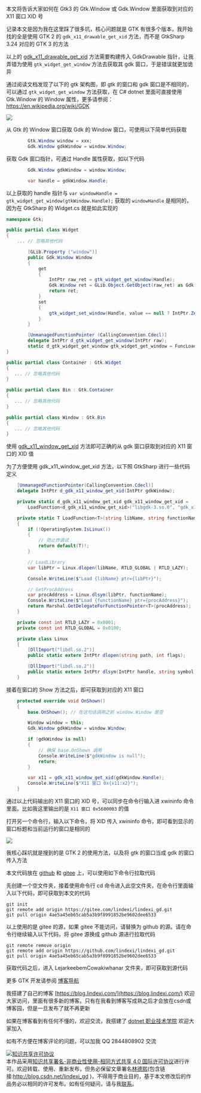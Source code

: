 
本文将告诉大家如何在 Gtk3 的 Gtk.Window 或 Gdk.Window 里面获取到对应的 X11 窗口 XID 号

<!--more-->


<!-- CreateTime:2024/05/15 07:25:32 -->

<!-- 发布 -->
<!-- 博客 -->

记录本文是因为我在这里踩了很多坑，核心问题就是 GTK 有很多个版本，我开始找的全是使用 GTK 2 的 `gdk_x11_drawable_get_xid` 方法，而不是 GtkSharp 3.24 对应的 GTK 3 的方法

以上的 [gdk_x11_drawable_get_xid](https://www.manpagez.com/html/gdk2/gdk2-2.24.29/gdk2-X-Window-System-Interaction.php#gdk-x11-drawable-get-xid) 方法需要构建传入 GdkDrawable 指针，让我弄错为使用 `gtk_widget_get_window` 方法去获取其 gdk 窗口，于是错误就更加诡异

通过阅读文档发现了以下的 gtk 架构图，即 gtk 的窗口和 gdk 窗口是不相同的，可以通过 `gtk_widget_get_window` 方法获取，在 C# dotnet 里面可直接使用 Gtk.Window 的 Window 属性，更多请参阅：<https://en.wikipedia.org/wiki/GDK>

<!-- ![](image/dotnet 如何从 Gtk 3 的窗口到对应的 X11 窗口/dotnet 如何从 Gtk 3 的窗口到对应的 X11 窗口0.png) -->
![](http://cdn.lindexi.site/lindexi%2F2024514155265066.jpg)

从 Gtk 的 Window 窗口获取 Gdk 的 Window 窗口，可使用以下简单代码获取

```csharp
        Gtk.Window window = xxx;
        Gdk.Window gdkWindow = window.Window;
```

获取 Gdk 窗口指针，可通过 Handle 属性获取，如以下代码

```csharp
        Gdk.Window gdkWindow = window.Window;

        var handle = gdkWindow.Handle;
```

以上获取的 handle 指针与 `var windowHandle = gtk_widget_get_window(gtkWindow.Handle);` 获取的 `windowHandle` 是相同的，因为在 GtkSharp 的 Widget.cs 就是如此实现的

```csharp
namespace Gtk;

public partial class Widget 
{
    ... // 忽略其他代码

		[GLib.Property ("window")]
		public Gdk.Window Window 
		{
			get  
			{
				IntPtr raw_ret = gtk_widget_get_window(Handle);
				Gdk.Window ret = GLib.Object.GetObject(raw_ret) as Gdk.Window;
				return ret;
			}
			set  
			{
				gtk_widget_set_window(Handle, value == null ? IntPtr.Zero : value.Handle);
			}
		}

		[UnmanagedFunctionPointer (CallingConvention.Cdecl)]
		delegate IntPtr d_gtk_widget_get_window(IntPtr raw);
		static d_gtk_widget_get_window gtk_widget_get_window = FuncLoader.LoadFunction<d_gtk_widget_get_window>(FuncLoader.GetProcAddress(GLibrary.Load(Library.Gtk), "gtk_widget_get_window"));
}

public partial class Container : Gtk.Widget
{
   ... // 忽略其他代码
}

public partial class Bin : Gtk.Container
{
   ... // 忽略其他代码
}

public partial class Window : Gtk.Bin
{
   ... // 忽略其他代码
}
```

使用 [gdk_x11_window_get_xid](https://docs.gtk.org/gdk3-x11/method.X11Window.get_xid.html) 方法即可正确的从 gdk 窗口获取到对应的 X11 窗口的 XID 值

为了方便使用 gdk_x11_window_get_xid 方法，以下照 GtkSharp 进行一些代码定义

```csharp
    [UnmanagedFunctionPointer(CallingConvention.Cdecl)]
    delegate IntPtr d_gdk_x11_window_get_xid(IntPtr gdkWindow);

    private static d_gdk_x11_window_get_xid gdk_x11_window_get_xid =
        LoadFunction<d_gdk_x11_window_get_xid>("libgdk-3.so.0", "gdk_x11_window_get_xid");

    private static T LoadFunction<T>(string libName, string functionName)
    {
        if (!OperatingSystem.IsLinux())
        {
            // 防止炸调试
            return default(T)!;
        }

        // LoadLibrary
        var libPtr = Linux.dlopen(libName, RTLD_GLOBAL | RTLD_LAZY);

        Console.WriteLine($"Load {libName} ptr={libPtr}");

        // GetProcAddress
        var procAddress = Linux.dlsym(libPtr, functionName);
        Console.WriteLine($"Load {functionName} ptr={procAddress}");
        return Marshal.GetDelegateForFunctionPointer<T>(procAddress);
    }

    private const int RTLD_LAZY = 0x0001;
    private const int RTLD_GLOBAL = 0x0100;

    private class Linux
    {
        [DllImport("libdl.so.2")]
        public static extern IntPtr dlopen(string path, int flags);

        [DllImport("libdl.so.2")]
        public static extern IntPtr dlsym(IntPtr handle, string symbol);
    }
```

接着在窗口的 Show 方法之后，即可获取到对应的 X11 窗口

```csharp
    protected override void OnShown()
    {
        base.OnShown(); // 在这句话调用之前 window.Window 是空

        Window window = this;
        Gdk.Window gdkWindow = window.Window;

        if (gdkWindow is null)
        {
            // 确保 base.OnShown 调用
            Console.WriteLine($"gdkWindow is null");
            return;
        }

        var x11 = gdk_x11_window_get_xid(gdkWindow.Handle);
        Console.WriteLine($"X11 窗口 0x{x11:x2}");
    }
```

通过以上代码输出的 X11 窗口的 XID 号，可以同步在命令行输入进 xwininfo 命令里面。比如我这里输出的是 `X11 窗口 0x5600003` 的值

打开另一个命令行，输入以下命令，将 XID 传入 xwininfo 命令，即可看到显示的窗口标题和当前运行的窗口是相同的

<!-- ![](image/dotnet 如何从 Gtk 3 的窗口到对应的 X11 窗口/dotnet 如何从 Gtk 3 的窗口到对应的 X11 窗口1.png) -->
![](http://cdn.lindexi.site/lindexi%2F2024514151948599.jpg)

我核心踩坑就是搜到的是 GTK 2 的使用方法，以及将 gtk 的窗口当成 gdk 的窗口传入方法

本文代码放在 [github](https://github.com/lindexi/lindexi_gd/tree/4ae5a45eb65cab5a3b9f8991852be9602dee6533/LejarkeebemCowakiwhanar) 和 [gitee](https://gitee.com/lindexi/lindexi_gd/tree/4ae5a45eb65cab5a3b9f8991852be9602dee6533/LejarkeebemCowakiwhanar) 上，可以使用如下命令行拉取代码

先创建一个空文件夹，接着使用命令行 cd 命令进入此空文件夹，在命令行里面输入以下代码，即可获取到本文的代码

```
git init
git remote add origin https://gitee.com/lindexi/lindexi_gd.git
git pull origin 4ae5a45eb65cab5a3b9f8991852be9602dee6533
```

以上使用的是 gitee 的源，如果 gitee 不能访问，请替换为 github 的源。请在命令行继续输入以下代码，将 gitee 源换成 github 源进行拉取代码

```
git remote remove origin
git remote add origin https://github.com/lindexi/lindexi_gd.git
git pull origin 4ae5a45eb65cab5a3b9f8991852be9602dee6533
```

获取代码之后，进入 LejarkeebemCowakiwhanar 文件夹，即可获取到源代码


更多 GTK 开发请参阅 [博客导航](https://blog.lindexi.com/post/%E5%8D%9A%E5%AE%A2%E5%AF%BC%E8%88%AA.html )


我搭建了自己的博客 [https://blog.lindexi.com/](https://blog.lindexi.com/) 欢迎大家访问，里面有很多新的博客。只有在我看到博客写成熟之后才会放在csdn或博客园，但是一旦发布了就不再更新

如果在博客看到有任何不懂的，欢迎交流，我搭建了 [dotnet 职业技术学院](https://t.me/dotnet_campus) 欢迎大家加入

如有不方便在博客评论的问题，可以加我 QQ 2844808902 交流

<a rel="license" href="http://creativecommons.org/licenses/by-nc-sa/4.0/"><img alt="知识共享许可协议" style="border-width:0" src="https://licensebuttons.net/l/by-nc-sa/4.0/88x31.png" /></a><br />本作品采用<a rel="license" href="http://creativecommons.org/licenses/by-nc-sa/4.0/">知识共享署名-非商业性使用-相同方式共享 4.0 国际许可协议</a>进行许可。欢迎转载、使用、重新发布，但务必保留文章署名[林德熙](http://blog.csdn.net/lindexi_gd)(包含链接:http://blog.csdn.net/lindexi_gd )，不得用于商业目的，基于本文修改后的作品务必以相同的许可发布。如有任何疑问，请与我[联系](mailto:lindexi_gd@163.com)。